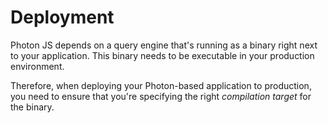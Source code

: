 # Deployment

Photon JS depends on a query engine that's running as a binary right next to your application. This binary needs to be executable in your production environment. 

Therefore, when deploying your Photon-based application to production, you need to ensure that you're specifying the right _compilation target_ for the binary.